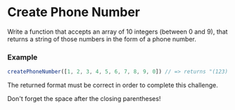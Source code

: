 # Create Phone Number

Write a function that accepts an array of 10 integers (between 0 and 9), that returns a string of those numbers in the form of a phone number.

### Example
```javascript
createPhoneNumber([1, 2, 3, 4, 5, 6, 7, 8, 9, 0]) // => returns "(123) 456-7890"
```
The returned format must be correct in order to complete this challenge.

Don't forget the space after the closing parentheses!